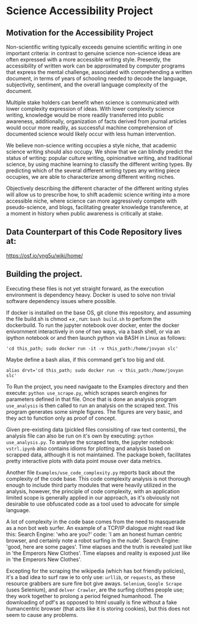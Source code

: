# Science Accessibility Project
## Motivation for the Accessibility Project
Non-scientific writing typically exceeds genuine scientific writing in one important criteria: in contrast to genuine science non-science ideas are often expressed with a more accessible writing style. Presently, the accessibility of written work can be approximated by computer programs that express the mental challenge, associated with comprehending a written document, in terms of years of schooling needed to decode the language, subjectivity, sentiment, and the overall language complexity of the document. 

Multiple stake holders can benefit when science is communicated with lower complexity expression of ideas. With lower complexity science writing, knowledge would be more readily transferred into public awareness, additionally, organization of facts derived from journal articles would occur more readily, as successful machine comprehension of documented science would likely occur with less human intervention.

We believe non-science writing occupies a style niche, that academic science writing should also occupy. We show that we can blindly predict the status of writing: popular culture writing, opinionative writing, and traditional science, by using machine learning to classify the different writing types. By predicting which of the several different writing types any writing piece occupies, we are able to characterize among different writing niches.

Objectively describing the different character of the different writing styles will allow us to prescribe how, to shift academic science writing into a more accessible niche, where science can more aggressively compete with pseudo-science, and blogs, facilitating greater knowledge transference, at a moment in history when public awareness is critically at stake.



## Data Counterpart of this Code Repository lives at:
https://osf.io/yng5u/wiki/home/


## Building the project.

Executing these files is not yet straight forward, as the execution environment is dependency heavy. Docker is used to solve non trivial software dependency issues where possible.

If docker is installed on the base OS, git clone this repository, and assuming the file build.sh is chmod +x , run: `bash build.sh` to perform the dockerbuild. To run the jupyter notebook over docker, enter the docker enivornment interactively in one of two ways, via a bash shell, or via an ipython notebook or
and then launch python via BASH in Linux as follows:

```
'cd this_path; sudo docker run -it -v this_path:/home/jovyan slc'
```

Maybe define a bash alias, if this command get's too big and old.

```
alias drvt='cd this_path; sudo docker run -v this_path:/home/jovyan slc'
```

To Run the project, you need navigaate to the Examples directory and then execute:
`python use_scrape.py`, which scrapes search engines for parameters defined in that file.
Once that is done an analysis program `use_analysis` is then called to run an analysis on the scraped text. This program generates some simple figures. The figures are very basic, and they act to function only as proof of concept.

Given pre-existing data (pickled files consisiting of raw text contents), the analysis file can also be run on it's own by executing: `python use_analysis.py`. To analyse the scraped texts, the jupyter notebook: `vstrl.ipynb` also contains idioms for plotting and analysis based on scrapped data, although it is not maintained. The package bokeh, facilitates pretty interactive plots with data point mouse over data metrics.

Another file `Examples/use_code_complexity.py` reports back about the complexity of the code base. This code complexity analysis is not thorough enough to include third party modules that were heavily utilized in the analysis, however, the principle of code complexity, with an application limited scope is generally applied in our approach, as it's obviously not desirable to use obfuscated code as a tool used to advocate for simple language.

A lot of complexity in the code base comes from the need to masquerade as a non bot web surfer. An example of a TCP/IP dialogue might read like this:
Search Engine: 'who are you?' code: 'I am an honest human centric browser, and certainly note a robot surfing in the nude'. Search Engine: 'good, here are some pages'.	 Time elapses and the truth is revealed just like in 'the Emperors New Clothes'.	Time elapses and reality is exposed just like in 'the Emperors New Clothes'.

Excepting for the scraping the wikipedia (which has bot friendly policies), it's a bad idea to surf raw ie to only use: `urllib`, or `requests`, as these resource grabbers are sure fire bot give aways.
`Selenium`, `Google Scrape` (uses Selenium), and `delver Crawler`, are the surfing clothes people use; they work together to prolong a period feigned humanhood. The downloading of pdf's as opposed to html usually is fine without a fake humancentric browser (that acts like it is storing cookies), but this does not seem to cause any problems.
